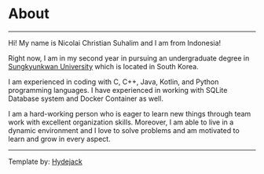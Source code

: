 # About
---
Hi! My name is Nicolai Christian Suhalim and I am from Indonesia!


Right now, I am in my second year in pursuing an undergraduate degree in 
[Sungkyunkwan University] which is located in South Korea.


I am experienced in coding with C, C++, Java, Kotlin, 
and Python programming languages. I have experienced in working with 
SQLite Database system and Docker Container as well.

I am a hard-working person who is eager to learn new things through 
team work with excellent organization skills. 
Moreover, I am able to live in a dynamic environment 
and I love to solve problems and am motivated to learn and grow in every aspect.

---

Template by: [Hydejack]

[Sungkyunkwan University]: https://www.skku.edu/eng/index.do
[Hydejack]: https://github.com/hydecorp/hydejack-starter-kit

